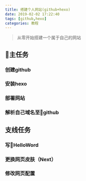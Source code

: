 ```yaml
---
title: 搭建个人网站(github+hexo)
date: 2019-02-02 17:22:40
tags: [github,hexo]
categories: 教程
---
```

> 从零开始搭建一个属于自己的网站

## 主任务
### 创建github
### 安装hexo
### 部署网站
### 解析自己域名至github
## 支线任务
### 写HelloWord
### 更换网页皮肤（Next）
### 修改网页配置